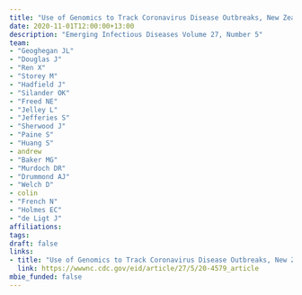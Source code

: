 ```yaml
---
title: "Use of Genomics to Track Coronavirus Disease Outbreaks, New Zealand"
date: 2020-11-01T12:00:00+13:00
description: "Emerging Infectious Diseases Volume 27, Number 5"
team:
- "Geoghegan JL"
- "Douglas J"
- "Ren X"
- "Storey M"
- "Hadfield J"
- "Silander OK"
- "Freed NE"
- "Jelley L"
- "Jefferies S"
- "Sherwood J"
- "Paine S"
- "Huang S"
- andrew
- "Baker MG"
- "Murdoch DR"
- "Drummond AJ"
- "Welch D"
- colin
- "French N"
- "Holmes EC"
- "de Ligt J"
affiliations:
tags:
draft: false
links:
- title: "Use of Genomics to Track Coronavirus Disease Outbreaks, New Zealand"
  link: https://wwwnc.cdc.gov/eid/article/27/5/20-4579_article
mbie_funded: false
---
```

